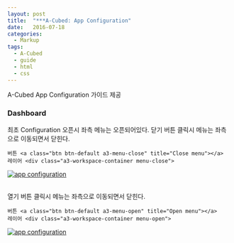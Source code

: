 ```yaml
---
layout: post
title:  "***A-Cubed: App Configuration"
date:   2016-07-18
categories:
  - Markup
tags:
  - A-Cubed
  - guide
  - html
  - css
---
```


A-Cubed App Configuration 가이드 제공

### Dashboard

최초 Configuration 오픈시 좌측 메뉴는 오픈되어있다.
닫기 버튼 클릭시 메뉴는 좌측으로 이동되면서 닫힌다.


```
버튼 <a class="btn btn-default a3-menu-close" title="Close menu"></a>
레이어 <div class="a3-workspace-container menu-close">
```

<a href="{{ site.url }}/images/works/20160718/image-1.jpg"><img src="{{ site.url }}/images/works/20160718/image-1.jpg" alt="app configuration"></a>
<br>
<br>


열기 버튼 클릭시 메뉴는 좌측으로 이동되면서 닫힌다.

```
버튼 <a class="btn btn-default a3-menu-open" title="Open menu"></a>
레이어 <div class="a3-workspace-container menu-open">
```

<a href="{{ site.url }}/images/works/20160718/image-2.jpg"><img src="{{ site.url }}/images/works/20160718/image-2.jpg" alt="app configuration"></a>
<br>
<br>